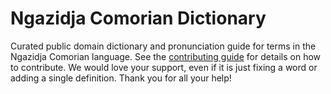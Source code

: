 
# Ngazidja Comorian Dictionary

Curated public domain dictionary and pronunciation guide for terms in the Ngazidja Comorian language. See the [contributing guide](https://github.com/drumworkteam/term/blob/make/.github/contributing.md) for details on how to contribute. We would love your support, even if it is just fixing a word or adding a single definition. Thank you for all your help!